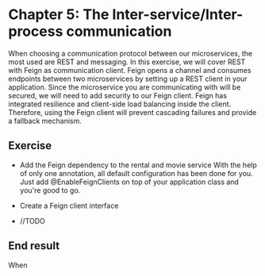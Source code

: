 # Chapter 5: The Inter-service/Inter-process communication 
When choosing a communication protocol between our microservices, the most used are REST and messaging. 
In this exercise, we will cover REST with Feign as communication client. 
Feign opens a channel and consumes endpoints between two microservices by setting up a REST client in your application.
Since the microservice you are communicating with will be secured, we will need to add security to our Feign client. 
Feign has integrated resilience and client-side load balancing inside the client.
Therefore, using the Feign client will prevent cascading failures and provide a fallback mechanism.

## Exercise 
* Add the Feign dependency to the rental and movie service
With the help of only one annotation, all default configuration has been done for you.
Just add @EnableFeignClients on top of your application class and you're good to go.

* Create a Feign client interface 
* //TODO 


## End result
When 

